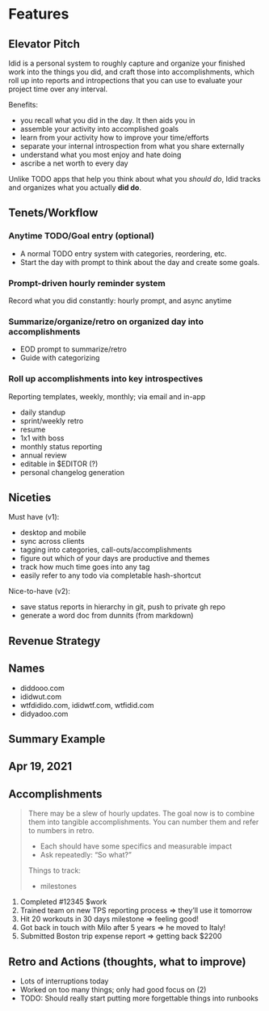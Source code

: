 # Features

## Elevator Pitch

Idid is a personal system to roughly capture and organize your
finished work into the things you did, and craft those into
accomplishments, which roll up into reports and intropections that you
can use to evaluate your project time over any interval.

Benefits:

- you recall what you did in the day. It then aids you in
- assemble your activity into accomplished goals
- learn from your activity how to improve your time/efforts
- separate your internal introspection from what you share externally
- understand what you most enjoy and hate doing
- ascribe a net worth to every day

Unlike TODO apps that help you think about what you _should do_, Idid
tracks and organizes what you actually **did do**.

## Tenets/Workflow

### Anytime TODO/Goal entry (optional)

- A normal TODO entry system with categories, reordering, etc.
- Start the day with prompt to think about the day and create some goals.

### Prompt-driven hourly reminder system

Record what you did constantly: hourly prompt, and async anytime

### Summarize/organize/retro on organized day into accomplishments

- EOD prompt to summarize/retro
- Guide with categorizing

### Roll up accomplishments into key introspectives

Reporting templates, weekly, monthly; via email and in-app

- daily standup
- sprint/weekly retro
- resume
- 1x1 with boss
- monthly status reporting
- annual review
- editable in $EDITOR (?)
- personal changelog generation




## Niceties

Must have (v1):

- desktop and mobile
- sync across clients
- tagging into categories, call-outs/accomplishments
- figure out which of your days are productive and themes
- track how much time goes into any tag
- easily refer to any todo via completable hash-shortcut

Nice-to-have (v2):

- save status reports in hierarchy in git, push to private gh repo
- generate a word doc from dunnits (from markdown)

## Revenue Strategy

## Names

- diddooo.com
- ididwut.com
- wtfdidido.com, ididwtf.com, wtfidid.com
- didyadoo.com

## Summary Example

## Apr 19, 2021

## Accomplishments

> There may be a slew of hourly updates. The goal now is to combine
> them into tangible accomplishments. You can number them and refer to
> numbers in retro.
>
> - Each should have some specifics and measurable impact
> - Ask repeatedly: “So what?”
>
> Things to track:
>
> - milestones

1. Completed #12345 $work
2. Trained team on new TPS reporting process => they’ll use it tomorrow
3. Hit 20 workouts in 30 days milestone => feeling good!
4. Got back in touch with Milo after 5 years => he moved to Italy!
5. Submitted Boston trip expense report => getting back $2200

## Retro and Actions (thoughts, what to improve)

- Lots of interruptions today
- Worked on too many things; only had good focus on (2)
- TODO: Should really start putting more forgettable things into runbooks
